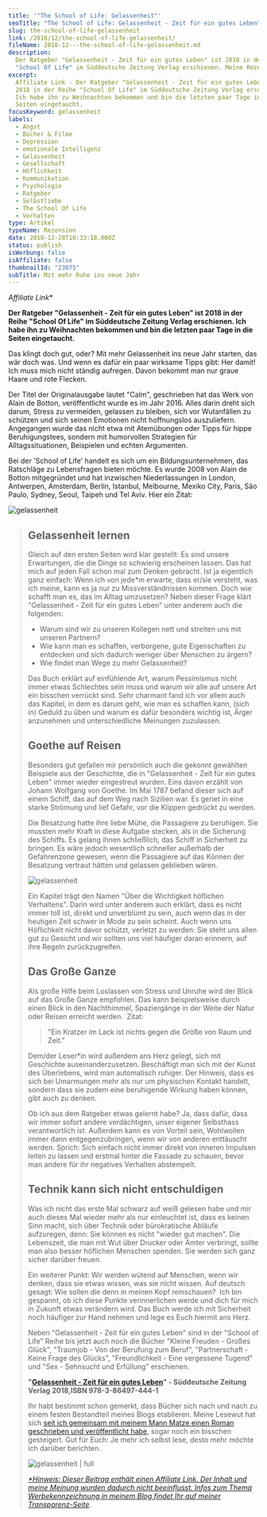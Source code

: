 ```yaml
---
title: '"The School of Life: Gelassenheit"'
seoTitle: "The School of Life: Gelassenheit - Zeit für ein gutes Leben"
slug: the-school-of-life-gelassenheit
link: /2018/12/the-school-of-life-gelassenheit/
fileName: 2018-12---the-school-of-life-gelassenheit.md
description:
  Der Ratgeber "Gelassenheit - Zeit für ein gutes Leben" ist 2018 in der Reihe
  "School Of Life" im Süddeutsche Zeitung Verlag erschienen. Meine Rezension.
excerpt:
  Affiliate Link - Der Ratgeber "Gelassenheit - Zeit für ein gutes Leben" ist
  2018 in der Reihe "School Of Life" im Süddeutsche Zeitung Verlag erschienen.
  Ich habe ihn zu Weihnachten bekommen und bin die letzten paar Tage in die
  Seiten eingetaucht.
focusKeyword: gelassenheit
labels:
  - Angst
  - Bücher & Filme
  - Depression
  - emotionale Intelligenz
  - Gelassenheit
  - Gesellschaft
  - Höflichkeit
  - Kommunikation
  - Psychologie
  - Ratgeber
  - Selbstliebe
  - The School Of Life
  - Verhalten
type: Artikel
typeName: Rezension
date: 2018-12-28T10:33:18.000Z
status: publish
isWerbung: false
isAffiliate: false
thumbnailId: "23075"
subTitle: Mit mehr Ruhe ins neue Jahr
---
```


<em>Affiliate Link\*</em>

<strong>Der Ratgeber "Gelassenheit - Zeit für ein gutes Leben" ist 2018 in der
Reihe "School Of Life" im Süddeutsche Zeitung Verlag erschienen. Ich habe ihn zu
Weihnachten bekommen und bin die letzten paar Tage in die Seiten
eingetaucht.</strong>

Das klingt doch gut, oder? Mit mehr Gelassenheit ins neue Jahr starten, das wär
doch was. Und wenn es dafür ein paar wirksame Tipps gibt: Her damit! Ich muss
mich nicht ständig aufregen. Davon bekommt man nur graue Haare und rote Flecken.

Der Titel der Originalausgabe lautet "Calm", geschrieben hat das Werk von Alain
de Botton, veröffentlicht wurde es im Jahr 2016. Alles darin dreht sich darum,
Stress zu vermeiden, gelassen zu bleiben, sich vor Wutanfällen zu schützen und
sich seinen Emotionen nicht hoffnungslos auszuliefern. Angegangen wurde das
nicht etwa mit Atemübungen oder Tipps für hippe Beruhigungstees, sondern mit
humorvollen Strategien für Alltagssituationen, Beispielen und echten Argumenten.

Bei der 'School of Life' handelt es sich um ein Bildungsunternehmen, das
Ratschläge zu Lebensfragen bieten möchte. Es wurde 2008 von Alain de Botton
mitgegründet und hat inzwischen Niederlassungen in London, Antwerpen, Amsterdam,
Berlin, Istanbul, Melbourne, Mexiko City, Paris, São Paulo, Sydney, Seoul,
Taipeh und Tel Aviv. Hier ein Zitat:

![gelassenheit](http://cardamonchai.com/wp-content/uploads/2018/12/mittagsrast-400x321.jpg)

<blockquote>

## Gelassenheit lernen

Gleich auf den ersten Seiten wird klar gestellt: Es sind unsere Erwartungen, die
die Dinge so schwierig erscheinen lassen. Das hat mich auf jeden Fall schon mal
zum Denken gebracht. Ist ja eigentlich ganz einfach: Wenn ich von jede\*m
erwarte, dass er/sie versteht, was ich meine, kann es ja nur zu
Missverständnissen kommen. Doch wie schafft man es, das im Alltag umzusetzen?
Neben dieser Frage klärt "Gelassenheit - Zeit für ein gutes Leben" unter anderem
auch die folgenden:

<ul>
    <li>Warum sind wir zu unseren Kollegen nett und streiten uns mit unseren Partnern?</li>
    <li>Wie kann man es schaffen, verborgene, gute Eigenschaften zu entdecken und sich dadurch weniger über Menschen zu ärgern?</li>
    <li>Wie findet man Wege zu mehr Gelassenheit?</li>
</ul>

Das Buch erklärt auf einfühlende Art, warum Pessimismus nicht immer etwas
Schlechtes sein muss und warum wir alle auf unsere Art ein bisschen verrückt
sind. Sehr charmant fand ich vor allem auch das Kapitel, in dem es darum geht,
wie man es schaffen kann, (sich in) Geduld zu üben und warum es dafür besonders
wichtig ist, Ärger anzunehmen und unterschiedliche Meinungen zuzulassen.

## Goethe auf Reisen

Besonders gut gefallen mir persönlich auch die gekonnt gewählten Beispiele aus
der Geschichte, die in "Gelassenheit - Zeit für ein gutes Leben" immer wieder
eingestreut wurden. Eins davon erzählt von Johann Wolfgang von Goethe. Im Mai
1787 befand dieser sich auf einem Schiff, das auf dem Weg nach Sizilien war. Es
geriet in eine starke Strömung und lief Gefahr, vor die Klippen gedrückt zu
werden.

Die Besatzung hatte ihre liebe Mühe, die Passagiere zu beruhigen. Sie mussten
mehr Kraft in diese Aufgabe stecken, als in die Sicherung des Schiffs. Es gelang
ihnen schließlich, das Schiff in Sicherheit zu bringen. Es wäre jedoch
wesentlich schneller außerhalb der Gefahrenzone gewesen, wenn die Passagiere auf
das Können der Besatzung vertraut hätten und gelassen geblieben wären.

![gelassenheit](http://cardamonchai.com/wp-content/uploads/2018/12/post-impressionist-1428129_1280-400x308.jpg)

Ein Kapitel trägt den Namen "Über die Wichtigkeit höflichen Verhaltens". Darin
wird unter anderem auch erklärt, dass es nicht immer toll ist, direkt und
unverblümt zu sein, auch wenn das in der heutigen Zeit schwer in Mode zu sein
scheint. Auch wenn uns Höflichkeit nicht davor schützt, verletzt zu werden: Sie
steht uns allen gut zu Gesicht und wir sollten uns viel häufiger daran erinnern,
auf ihre Regeln zurückzugreifen.

## Das Große Ganze

Als große Hilfe beim Loslassen von Stress und Unruhe wird der Blick auf das
Große Ganze empfohlen. Das kann beispielsweise durch einen Blick in den
Nachthimmel, Spaziergänge in der Weite der Natur oder Reisen erreicht werden. 
Zitat:

<blockquote>"Ein Kratzer im Lack ist nichts gegen die Größe von Raum und Zeit."</blockquote>

Dem/der Leser\*in wird außerdem ans Herz gelegt, sich mit Geschichte
auseinanderzusetzen. Beschäftigt man sich mit der Kunst des Überlebens, wird man
automatisch ruhiger. Der Hinweis, dass es sich bei Umarmungen mehr als nur um
physischen Kontakt handelt, sondern dass sie zudem eine beruhigende Wirkung
haben können, gibt auch zu denken.

Ob ich aus dem Ratgeber etwas gelernt habe? Ja, dass dafür, dass wir immer
sofort andere verdächtigen, unser eigener Selbsthass verantwortlich ist.
Außerdem kann es von Vorteil sein, Wohlwollen immer dann entgegenzubringen, wenn
wir von anderen enttäuscht werden. Sprich: Sich einfach nicht immer direkt von
inneren Impulsen leiten zu lassen und erstmal hinter die Fassade zu schauen,
bevor man andere für ihr negatives Verhalten abstempelt.

## Technik kann sich nicht entschuldigen

Was ich nicht das erste Mal schwarz auf weiß gelesen habe und mir auch dieses
Mal wieder mehr als nur einleuchtet ist, dass es keinen Sinn macht, sich über
Technik oder bürokratische Abläufe aufzuregen, denn: Sie können es nicht "wieder
gut machen". Die Lebenszeit, die man mit Wut über Drucker oder Ämter verbringt,
sollte man also besser höflichen Menschen spenden. Sie werden sich ganz sicher
darüber freuen.

Ein weiterer Punkt: Wir werden wütend auf Menschen, wenn wir denken, dass sie
etwas wissen, was sie nicht wissen. Auf deutsch gesagt: Wie sollen die denn in
meinen Kopf reinschauen?  Ich bin gespannt, ob ich diese Punkte verinnerlichen
werde und dich für mich in Zukunft etwas verändern wird. Das Buch werde ich mit
Sicherheit noch häufiger zur Hand nehmen und lege es Euch hiermit ans Herz.

Neben "Gelassenheit - Zeit für ein gutes Leben" sind in der "School of Life"
Reihe bis jetzt auch noch die Bücher "Kleine Freuden - Großes Glück",
"Traumjob - Von der Berufung zum Beruf", "Partnerschaft - Keine Frage des
Glücks", "Freundlichkeit - Eine vergessene Tugend" und "Sex - Sehnsucht und
Erfüllung" erschienen.

<strong> "[Gelassenheit - Zeit für ein gutes Leben](https://amzn.to/2VbMYR4)" -
Süddeutsche Zeitung Verlag 2018,ISBN 978-3-86497-444-1</strong>

Ihr habt bestimmt schon gemerkt, dass Bücher sich nach und nach zu einem festen
Bestandteil meines Blogs etablieren. Meine Lesewut hat sich
[seit ich gemeinsam mit meinem Mann Matze einen Roman geschrieben und veröffentlicht habe](https://amreis.de/hermetiker/),
sogar noch ein bisschen gesteigert. Gut für Euch: Je mehr ich selbst lese, desto
mehr möchte ich darüber berichten.

![gelassenheit | full](http://cardamonchai.com/wp-content/uploads/2018/12/vincent-van-gogh-89422_1280.jpg)

<a href="https://amzn.to/2VbMYR4" target="_blank" rel="noopener nofollow">

<em>\*Hinweis: Dieser Beitrag enthält einen Affiliate Link. Der Inhalt und meine
Meinung wurden dadurch nicht beeinflusst. Infos zum Thema Werbekennzeichnung in
meinem Blog findet Ihr auf meiner [Transparenz-Seite](/werbung/). </em>
